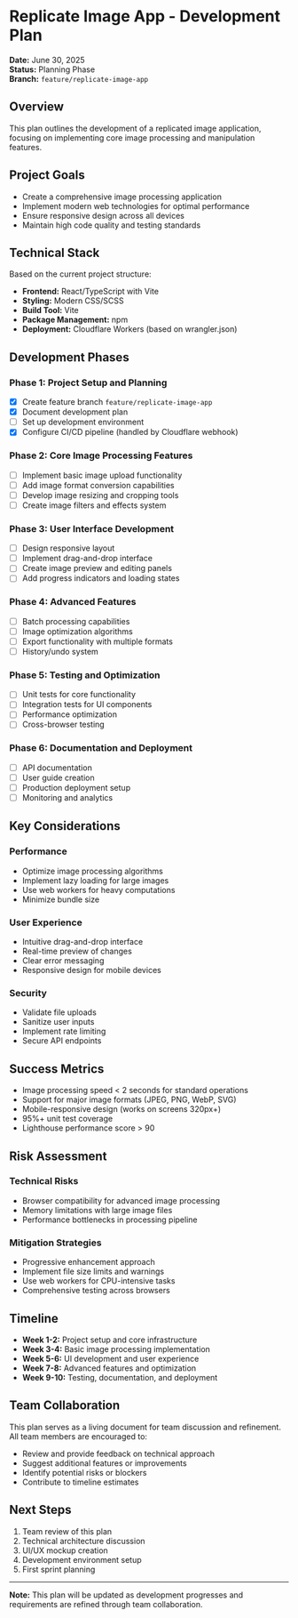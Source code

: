 # Replicate Image App - Development Plan

**Date:** June 30, 2025  
**Status:** Planning Phase  
**Branch:** `feature/replicate-image-app`

## Overview

This plan outlines the development of a replicated image application, focusing on implementing core image processing and manipulation features.

## Project Goals

- Create a comprehensive image processing application
- Implement modern web technologies for optimal performance
- Ensure responsive design across all devices
- Maintain high code quality and testing standards

## Technical Stack

Based on the current project structure:
- **Frontend:** React/TypeScript with Vite
- **Styling:** Modern CSS/SCSS
- **Build Tool:** Vite
- **Package Management:** npm
- **Deployment:** Cloudflare Workers (based on wrangler.json)

## Development Phases

### Phase 1: Project Setup and Planning
- [x] Create feature branch `feature/replicate-image-app`
- [x] Document development plan
- [ ] Set up development environment
- [x] Configure CI/CD pipeline (handled by Cloudflare webhook)

### Phase 2: Core Image Processing Features
- [ ] Implement basic image upload functionality
- [ ] Add image format conversion capabilities
- [ ] Develop image resizing and cropping tools
- [ ] Create image filters and effects system

### Phase 3: User Interface Development
- [ ] Design responsive layout
- [ ] Implement drag-and-drop interface
- [ ] Create image preview and editing panels
- [ ] Add progress indicators and loading states

### Phase 4: Advanced Features
- [ ] Batch processing capabilities
- [ ] Image optimization algorithms
- [ ] Export functionality with multiple formats
- [ ] History/undo system

### Phase 5: Testing and Optimization
- [ ] Unit tests for core functionality
- [ ] Integration tests for UI components
- [ ] Performance optimization
- [ ] Cross-browser testing

### Phase 6: Documentation and Deployment
- [ ] API documentation
- [ ] User guide creation
- [ ] Production deployment setup
- [ ] Monitoring and analytics

## Key Considerations

### Performance
- Optimize image processing algorithms
- Implement lazy loading for large images
- Use web workers for heavy computations
- Minimize bundle size

### User Experience
- Intuitive drag-and-drop interface
- Real-time preview of changes
- Clear error messaging
- Responsive design for mobile devices

### Security
- Validate file uploads
- Sanitize user inputs
- Implement rate limiting
- Secure API endpoints

## Success Metrics

- Image processing speed < 2 seconds for standard operations
- Support for major image formats (JPEG, PNG, WebP, SVG)
- Mobile-responsive design (works on screens 320px+)
- 95%+ unit test coverage
- Lighthouse performance score > 90

## Risk Assessment

### Technical Risks
- Browser compatibility for advanced image processing
- Memory limitations with large image files
- Performance bottlenecks in processing pipeline

### Mitigation Strategies
- Progressive enhancement approach
- Implement file size limits and warnings
- Use web workers for CPU-intensive tasks
- Comprehensive testing across browsers

## Timeline

- **Week 1-2:** Project setup and core infrastructure
- **Week 3-4:** Basic image processing implementation
- **Week 5-6:** UI development and user experience
- **Week 7-8:** Advanced features and optimization
- **Week 9-10:** Testing, documentation, and deployment

## Team Collaboration

This plan serves as a living document for team discussion and refinement. All team members are encouraged to:
- Review and provide feedback on technical approach
- Suggest additional features or improvements
- Identify potential risks or blockers
- Contribute to timeline estimates

## Next Steps

1. Team review of this plan
2. Technical architecture discussion
3. UI/UX mockup creation
4. Development environment setup
5. First sprint planning

---

**Note:** This plan will be updated as development progresses and requirements are refined through team collaboration.
